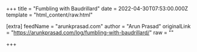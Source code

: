 
+++
title = "Fumbling with Baudrillard"
date = 2022-04-30T07:53:00.000Z
template = "html_content/raw.html"

[extra]
feedName = "arunkprasad.com"
author = "Arun Prasad"
originalLink = "https://arunkprasad.com/log/fumbling-with-baudrillard/"
raw = ""

+++

